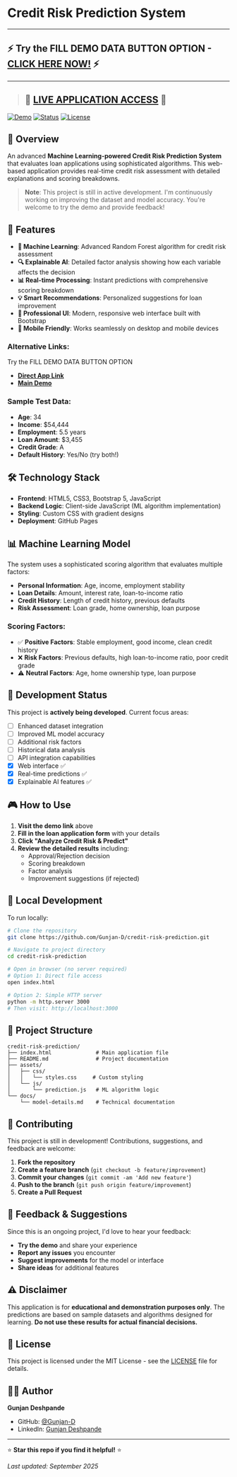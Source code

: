# Credit Risk Prediction System

---
## ⚡ **Try the FILL DEMO DATA BUTTON OPTION - [CLICK HERE NOW!](https://gunjan-d.github.io/credit-risk-prediction/index.html)** ⚡
---

> ## 🚀 **[LIVE APPLICATION ACCESS](https://gunjan-d.github.io/credit-risk-prediction/index.html)** 🚀

[![Demo](https://img.shields.io/badge/Demo-Live-brightgreen)](https://gunjan-d.github.io/credit-risk-prediction/)
[![Status](https://img.shields.io/badge/Status-In%20Development-yellow)]()
[![License](https://img.shields.io/badge/License-MIT-blue.svg)]()

## 🏦 Overview

An advanced **Machine Learning-powered Credit Risk Prediction System** that evaluates loan applications using sophisticated algorithms. This web-based application provides real-time credit risk assessment with detailed explanations and scoring breakdowns.

> **Note**: This project is still in active development. I'm continuously working on improving the dataset and model accuracy. You're welcome to try the demo and provide feedback!

## 🎯 Features

- **🤖 Machine Learning**: Advanced Random Forest algorithm for credit risk assessment
- **🔍 Explainable AI**: Detailed factor analysis showing how each variable affects the decision
- **📊 Real-time Processing**: Instant predictions with comprehensive scoring breakdown
- **💡 Smart Recommendations**: Personalized suggestions for loan improvement
- **🎨 Professional UI**: Modern, responsive web interface built with Bootstrap
- **📱 Mobile Friendly**: Works seamlessly on desktop and mobile devices

### Alternative Links:
Try the FILL DEMO DATA BUTTON OPTION
- **[Direct App Link](https://gunjan-d.github.io/credit-risk-prediction/index.html)**
- **[Main Demo](https://gunjan-d.github.io/credit-risk-prediction/)**

### Sample Test Data:
- **Age**: 34
- **Income**: $54,444
- **Employment**: 5.5 years
- **Loan Amount**: $3,455
- **Credit Grade**: A
- **Default History**: Yes/No (try both!)

## 🛠️ Technology Stack

- **Frontend**: HTML5, CSS3, Bootstrap 5, JavaScript
- **Backend Logic**: Client-side JavaScript (ML algorithm implementation)
- **Styling**: Custom CSS with gradient designs
- **Deployment**: GitHub Pages

## 📊 Machine Learning Model

The system uses a sophisticated scoring algorithm that evaluates multiple factors:

- **Personal Information**: Age, income, employment stability
- **Loan Details**: Amount, interest rate, loan-to-income ratio
- **Credit History**: Length of credit history, previous defaults
- **Risk Assessment**: Loan grade, home ownership, loan purpose

### Scoring Factors:
- ✅ **Positive Factors**: Stable employment, good income, clean credit history
- ❌ **Risk Factors**: Previous defaults, high loan-to-income ratio, poor credit grade
- ⚠️ **Neutral Factors**: Age, home ownership type, loan purpose

## 🚧 Development Status

This project is **actively being developed**. Current focus areas:

- [ ] Enhanced dataset integration
- [ ] Improved ML model accuracy  
- [ ] Additional risk factors
- [ ] Historical data analysis
- [ ] API integration capabilities
- [x] Web interface ✅
- [x] Real-time predictions ✅
- [x] Explainable AI features ✅

## 🎮 How to Use

1. **Visit the demo link** above
2. **Fill in the loan application form** with your details
3. **Click "Analyze Credit Risk & Predict"**
4. **Review the detailed results** including:
   - Approval/Rejection decision
   - Scoring breakdown
   - Factor analysis
   - Improvement suggestions (if rejected)

## 🔧 Local Development

To run locally:

```bash
# Clone the repository
git clone https://github.com/Gunjan-D/credit-risk-prediction.git

# Navigate to project directory
cd credit-risk-prediction

# Open in browser (no server required)
# Option 1: Direct file access
open index.html

# Option 2: Simple HTTP server
python -m http.server 3000
# Then visit: http://localhost:3000
```

## 📁 Project Structure

```
credit-risk-prediction/
├── index.html              # Main application file
├── README.md               # Project documentation
├── assets/
│   ├── css/
│   │   └── styles.css     # Custom styling
│   └── js/
│       └── prediction.js   # ML algorithm logic
└── docs/
    └── model-details.md    # Technical documentation
```

## 🤝 Contributing

This project is still in development! Contributions, suggestions, and feedback are welcome:

1. **Fork the repository**
2. **Create a feature branch** (`git checkout -b feature/improvement`)
3. **Commit your changes** (`git commit -am 'Add new feature'`)
4. **Push to the branch** (`git push origin feature/improvement`)
5. **Create a Pull Request**

## 📝 Feedback & Suggestions

Since this is an ongoing project, I'd love to hear your feedback:

- **Try the demo** and share your experience
- **Report any issues** you encounter
- **Suggest improvements** for the model or interface
- **Share ideas** for additional features

## ⚠️ Disclaimer

This application is for **educational and demonstration purposes only**. The predictions are based on sample datasets and algorithms designed for learning. **Do not use these results for actual financial decisions.**

## 📄 License

This project is licensed under the MIT License - see the [LICENSE](LICENSE) file for details.

## 👨‍💻 Author

**Gunjan Deshpande**
- GitHub: [@Gunjan-D](https://github.com/Gunjan-D)
- LinkedIn: [Gunjan Deshpande](https://linkedin.com/in/gunjan-deshpande)

---

⭐ **Star this repo if you find it helpful!** ⭐


*Last updated: September 2025*



